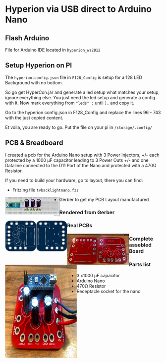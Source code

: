 # Hyperion via USB direct to Arduino Nano

## Flash Arduino
File for Arduino IDE located in `hyperion_ws2812`


## Setup Hyperion on PI
The `hyperion.config.json` file in `F128_Config` is setup for a 128 LED Background with no bottom.

So go get HyperCon.jar and generate a led setup what matches your setup, ignore everything else. You just need the led setup and generate a config with it. Now mark everything from 
`"leds" :`
until
`],`
and copy it. 

Go to the hyperion.config.json in F128_Config and replace the lines 96 - 743 with the just copied content.

Et voila, you are ready to go.
Put the file on your pi in `/storage/.config/`


## PCB & Breadboard

I created a pcb for the Arduino Nano setup with 3 Power Injectors, +/- each protected by a 1000 µF capacitor leading to 3 Power Outs +/- and one Dataline connected to the D11 Port of the Nano and protected with a 470Ω Resistor.

If you need to build your hardware, go to layout, there you can find:

 * Fritzing file `tvbacklightnano.fzz`


<img src="assets/tvbacklightnano_Steckplatine.jpg" align="left" height="63" width="175">


* Gerber to get my PCB Layout manufactured


### Rendered from Gerber


<img src="assets/top.png" align="left" height="100" width="100"> <img src="assets/bottom.png" align="left" height="100" width="100">
 

### Real PCBs

<img src="assets/emptyboards.jpg" align="left" height="100" width="200">


### Complete assebled Board

<img src="assets/completedBoard.jpg" align="left" height="300" width="231">


### Parts list
  * 3 x1000 µF capacitor
  * Arduino Nano
  * 470Ω Resistor 
  * Receptacle socket for the nano

